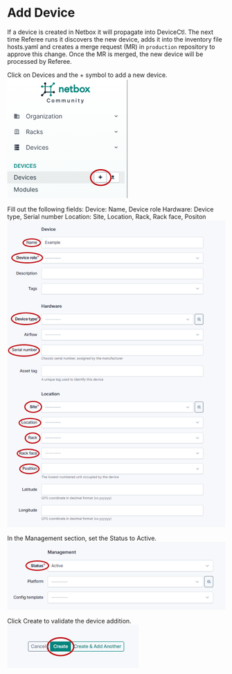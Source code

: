 # Add Device

If a device is created in Netbox it will propagate into DeviceCtl. The next time Referee runs it discovers the new device, adds it into the inventory file hosts.yaml and creates a merge request (MR) in ```production``` repository to approve this change. Once the MR is merged, the new device will be processed by Referee.

Click on Devices and the + symbol to add a new device.
   ![](img/adddevice.png)

Fill out the following fields:
Device: Name, Device role
Hardware: Device type, Serial number
Location: Site, Location, Rack, Rack face, Positon
   ![](img/enterdevice.png)

In the Management section, set the Status to Active.
   ![](img/active.png)

Click Create to validate the device addition.
   ![](img/create.png)
